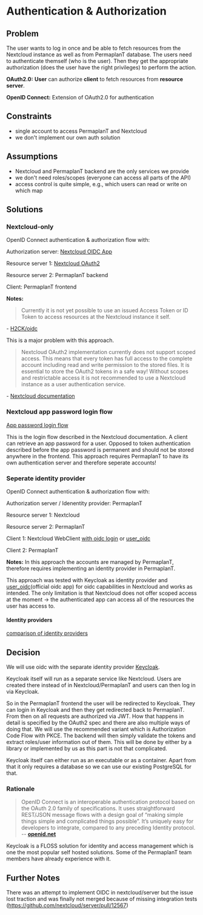 # Authentication & Authorization

## Problem

The user wants to log in once and be able to fetch resources
from the Nextcloud instance as well as from PermaplanT database.
The users need to authenticate themself (who is the user).
Then they get the appropriate authorization (does the user have the right privileges) to perform the action.

**OAuth2.0:** **User** can authorize **client** to fetch resources from **resource server**.

**OpenID Connect:** Extension of OAuth2.0 for authentication

## Constraints

- single account to access PermaplanT and Nextcloud
- we don't implement our own auth solution

## Assumptions

- Nextcloud and PermaplanT backend are the only services we provide
- we don't need roles/scopes (everyone can access all parts of the API)
- access control is quite simple, e.g., which users can read or write on which map

## Solutions

### Nextcloud-only

OpenID Connect authentication & authorization flow with:

Authorization server: [Nextcloud OIDC App](https://github.com/H2CK/oidc)

Resource server 1: [Nextcloud OAuth2](https://docs.nextcloud.com/server/latest/admin_manual/configuration_server/oauth2.html)

Resource server 2: PermaplanT backend

Client: PermaplanT frontend

**Notes:**

> Currently it is not yet possible to use an issued Access Token or ID Token to access resources at the Nextcloud instance it self.

\- [H2CK/oidc](https://github.com/H2CK/oidc)

This is a major problem with this approach.

> Nextcloud OAuth2 implementation currently does not support scoped access.
> This means that every token has
> full access to the complete account including read and write permission to the stored files.
> It is essential to store the OAuth2 tokens in a safe way!
> Without scopes and restrictable access it is
> not recommended to use a Nextcloud instance as a user authentication service.

\- [Nextcloud documentation](https://docs.nextcloud.com/server/latest/admin_manual/configuration_server/oauth2.html)

### Nextcloud app password login flow

[App password login flow](https://docs.nextcloud.com/server/latest/developer_manual/client_apis/LoginFlow/index.html)

This is the login flow described in the Nextcloud documentation.
A client can retrieve an app password for a user.
Opposed to token authentication described before the app password
is permanent and should not be stored anywhere in the frontend.
This approach requires PermaplanT to have its own authentication server
and therefore seperate accounts!

### Seperate identity provider

OpenID Connect authentication & authorization flow with:

Authorization server / Idenentity provider: PermaplanT

Resource server 1: Nextcloud

Resource server 2: PermaplanT

Client 1: Nextcloud WebClient [with oidc login](https://github.com/pulsejet/nextcloud-oidc-login) or [user_oidc](https://github.com/nextcloud/user_oidc)

Client 2: PermaplanT

**Notes:**
In this approach the accounts are managed by PermaplanT,
therefore requires implementing an identity provider in PermaplanT.

This approach was tested with Keycloak as identity provider and [user_oidc](https://github.com/nextcloud/user_oidc)(official oidc app) for oidc capabilities in Nextcloud and works as intended.
The only limitation is that Nextcloud does not offer scoped access at the moment -> the authenticated app can access all of the resources the user has access to.

#### Identity providers

[comparison of identity providers](https://gist.github.com/bmaupin/6878fae9abcb63ef43f8ac9b9de8fafd)

## Decision

We will use oidc with the separate identity provider [Keycloak](https://www.keycloak.org/).

Keycloak itself will run as a separate service like Nextcloud. Users are created there instead of in Nextcloud/PermaplanT and users can then log in via Keycloak.

So in the PermaplanT frontend the user will be redirected to Keycloak. They can login in Keycloak and then they get redirected back to PermaplanT.
From then on all requests are authorized via JWT.
How that happens in detail is specified by the OAuth2 spec and there are also multiple ways of doing that.
We will use the recommended variant which is Authorization Code Flow with PKCE.
The backend will then simply validate the tokens and extract roles/user information out of them.
This will be done by either by a library or implemented by us as this part is not that complicated.

Keycloak itself can either run as an executable or as a container.
Apart from that it only requires a database so we can use our existing PostgreSQL for that.

### Rationale

> OpenID Connect is an interoperable authentication protocol based on the OAuth 2.0 family of specifications. It uses straightforward REST/JSON message flows with a design goal of “making simple things simple and complicated things possible”. It’s uniquely easy for developers to integrate, compared to any preceding Identity protocol.
> -- **[openid.net](https://openid.net/connect/faq/)**

Keycloak is a FLOSS solution for identity and access management which is one the most popular self hosted solutions. Some of the PermaplanT team members have already experience with it.

## Further Notes

There was an attempt to implement OIDC in nextcloud/server but the issue lost traction and was finally not merged because of missing integration tests (https://github.com/nextcloud/server/pull/12567)
